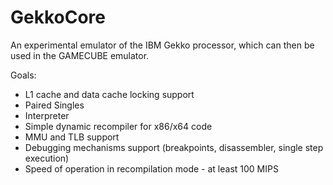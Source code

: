 # GekkoCore

An experimental emulator of the IBM Gekko processor, which can then be used in the GAMECUBE emulator.

Goals:
- L1 cache and data cache locking support
- Paired Singles
- Interpreter
- Simple dynamic recompiler for x86/x64 code
- MMU and TLB support
- Debugging mechanisms support (breakpoints, disassembler, single step execution)
- Speed of operation in recompilation mode - at least 100 MIPS
